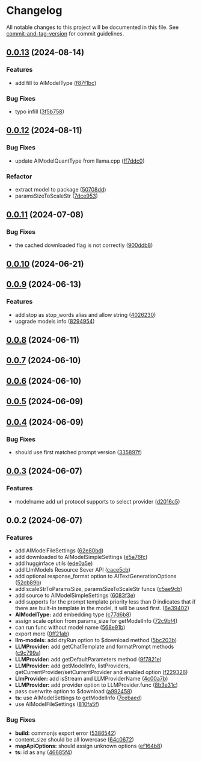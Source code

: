 # Changelog

All notable changes to this project will be documented in this file. See [commit-and-tag-version](https://github.com/absolute-version/commit-and-tag-version) for commit guidelines.

## [0.0.13](https://github.com/isdk/ai-tool-llm.js/compare/v0.0.12...v0.0.13) (2024-08-14)


### Features

* add fill to AIModelType ([f87f1bc](https://github.com/isdk/ai-tool-llm.js/commit/f87f1bc43347c3e33860764fe45e596f962961c0))


### Bug Fixes

* typo infill ([3f5b758](https://github.com/isdk/ai-tool-llm.js/commit/3f5b7587d36e42fec20e053d3cf13eddc9014435))

## [0.0.12](https://github.com/isdk/ai-tool-llm.js/compare/v0.0.11...v0.0.12) (2024-08-11)


### Bug Fixes

* update AIModelQuantType from llama.cpp ([ff7ddc0](https://github.com/isdk/ai-tool-llm.js/commit/ff7ddc09d6fb8e595ba8892085851f6a87b2f4d2))


### Refactor

* extract model to package ([50708dd](https://github.com/isdk/ai-tool-llm.js/commit/50708dd1c1c99c19fc6dff65dc60243437054ebc))
* paramsSizeToScaleStr ([7dce953](https://github.com/isdk/ai-tool-llm.js/commit/7dce9538f1ed07183aa72267950ceb96d0cac0d0))

## [0.0.11](https://github.com/isdk/ai-tool-llm.js/compare/v0.0.10...v0.0.11) (2024-07-08)


### Bug Fixes

* the cached downloaded flag is not correctly ([900ddb8](https://github.com/isdk/ai-tool-llm.js/commit/900ddb82241042a1fca01f33b0f3c8a2417476a8))

## [0.0.10](https://github.com/isdk/ai-tool-llm.js/compare/v0.0.9...v0.0.10) (2024-06-21)

## [0.0.9](https://github.com/isdk/ai-tool-llm.js/compare/v0.0.8...v0.0.9) (2024-06-13)


### Features

* add stop as stop_words alias and allow string ([4026230](https://github.com/isdk/ai-tool-llm.js/commit/40262309ef9265215df2dd0d31853b28da52b5cc))
* upgrade models info ([8294954](https://github.com/isdk/ai-tool-llm.js/commit/82949544d324d574ef766c6c982cd176df9355d5))

## [0.0.8](https://github.com/isdk/ai-tool-llm.js/compare/v0.0.7...v0.0.8) (2024-06-11)

## [0.0.7](https://github.com/isdk/ai-tool-llm.js/compare/v0.0.6...v0.0.7) (2024-06-10)

## [0.0.6](https://github.com/isdk/ai-tool-llm.js/compare/v0.0.5...v0.0.6) (2024-06-10)

## [0.0.5](https://github.com/isdk/ai-tool-llm.js/compare/v0.0.4...v0.0.5) (2024-06-09)

## [0.0.4](https://github.com/isdk/ai-tool-llm.js/compare/v0.0.3...v0.0.4) (2024-06-09)


### Bug Fixes

* should use first matched prompt version ([335897f](https://github.com/isdk/ai-tool-llm.js/commit/335897f1d8898e0c53c1c3befe0d938285504613))

## [0.0.3](https://github.com/isdk/ai-tool-llm.js/compare/v0.0.2...v0.0.3) (2024-06-07)


### Features

* modelname add url protocol supports to select provider ([d2016c5](https://github.com/isdk/ai-tool-llm.js/commit/d2016c5d87894c79cbac26fab94e7e0d56c8f586))

## 0.0.2 (2024-06-07)


### Features

* add AIModelFileSettings ([62e80bd](https://github.com/isdk/ai-tool-llm.js/commit/62e80bdacd840c004cbcd480413a9fcd052fdd1a))
* add downloaded to AIModelSimpleSettings ([e5a76fc](https://github.com/isdk/ai-tool-llm.js/commit/e5a76fcfecbc3df01a87ca37c1d42c97d7153761))
* add hugginface utils ([ede0a5e](https://github.com/isdk/ai-tool-llm.js/commit/ede0a5edb9c899f09c1cf6aab8fbec8134289be3))
* add LlmModels Resource Sever API ([cace5cb](https://github.com/isdk/ai-tool-llm.js/commit/cace5cba048e16dd2f49a0eec20d2cb0a96360ec))
* add optional response_format option to AITextGenerationOptions ([52cb89b](https://github.com/isdk/ai-tool-llm.js/commit/52cb89bcb3f2e73394aee5e1d0d80d983997bee7))
* add scaleStrToParamsSize, paramsSizeToScaleStr funcs ([c5ae9cb](https://github.com/isdk/ai-tool-llm.js/commit/c5ae9cb92b70bfc00d92be735e8d2d7280bac46c))
* add source to AIModelSimpleSettings ([6083f3e](https://github.com/isdk/ai-tool-llm.js/commit/6083f3e07c62ff48f0e21e29c820d2deaa89daad))
* add supports for the prompt template priority less than 0 indicates that if there are built-in template in the model, it will be used first. ([6e39402](https://github.com/isdk/ai-tool-llm.js/commit/6e39402c4cbd1decc7da36d9127f51fd658bd85e))
* **AIModelType:** add embedding type ([c77d6b8](https://github.com/isdk/ai-tool-llm.js/commit/c77d6b867bd8a847ba76dd9ff28008212abd398e))
* assign scale option from params_size for getModelInfo ([72c9bf4](https://github.com/isdk/ai-tool-llm.js/commit/72c9bf4a6e66702f4c9329c42db95d4671335cff))
* can run func without model name ([568e91b](https://github.com/isdk/ai-tool-llm.js/commit/568e91bf07b6d82cd4ac903359b8d79713f65b9d))
* export more ([0ff21ab](https://github.com/isdk/ai-tool-llm.js/commit/0ff21ab632b51dc51da49ec65a23c7d867fb8aef))
* **llm-models:** add dryRun option to $download method ([5bc203b](https://github.com/isdk/ai-tool-llm.js/commit/5bc203bc1c0597db996fda875fee8e5eb5308110))
* **LLMProvider:** add getChatTemplate and formatPrompt methods ([c9c799a](https://github.com/isdk/ai-tool-llm.js/commit/c9c799a8302483fedf10b4c33a65bd4232116d1e))
* **LLMProvider:** add getDefaultParameters method ([9f7821e](https://github.com/isdk/ai-tool-llm.js/commit/9f7821ec8b4cfcf554ca3a21a5cb043ad96e7150))
* **LLMProvider:** add getModelInfo, listProviders, getCurrentProvider/setCurrentProvider and enabled option ([f229326](https://github.com/isdk/ai-tool-llm.js/commit/f229326455b7f2c42284ebd57be1ef36965727c1))
* **LlmProvider:** add isStream and LLMProviderName ([4c00a7b](https://github.com/isdk/ai-tool-llm.js/commit/4c00a7b3ebb234e5820526412c98d1eb7f692a4c))
* **LLMProvider:** add provider option to LLMProvider.func ([8b3e31c](https://github.com/isdk/ai-tool-llm.js/commit/8b3e31c0fe368aac6da10055a32ffa840f214786))
* pass overwrite option to $download ([a992458](https://github.com/isdk/ai-tool-llm.js/commit/a992458872db34ebe7325e5cb021eb15f8bcacd0))
* **ts:** use AIModelSettings to getModelInfo ([7cebaed](https://github.com/isdk/ai-tool-llm.js/commit/7cebaede37855cc4c3ad109a92067dacd1b0e0db))
* use AIModelFileSettings ([810fa5f](https://github.com/isdk/ai-tool-llm.js/commit/810fa5f58f887628c9528f6de796e8c3e21bfd55))


### Bug Fixes

* **build:** commonjs export error ([5386542](https://github.com/isdk/ai-tool-llm.js/commit/5386542aec3e6c8b0fd1453a67b0ad4c3097360d))
* content_size should be all lowercase ([64c0672](https://github.com/isdk/ai-tool-llm.js/commit/64c0672213ad805aaec1a02d93046c1bc63e0896))
* **mapApiOptions:** should assign unknown options ([ef164b8](https://github.com/isdk/ai-tool-llm.js/commit/ef164b8e2225e7ad2d1e30d0029930d01774fc96))
* **ts:** id as any ([46685f4](https://github.com/isdk/ai-tool-llm.js/commit/46685f4e22105ee1d88ee4509652553b78561080))
